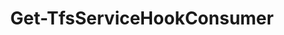 ﻿---
title: Get-TfsServiceHookConsumer
breadcrumbs: [ "ServiceHook" ]
parent: "ServiceHook"
description: "Gets one or more service hook consumers."
remarks: "Service hook consumers are the services that can consume (receive) notifications triggered by Azure DevOps.false Examples of consumers available out-of-box with Azure DevOps are Microsoft Teams, Slack, Trello ou a generic WebHook consumer. Use this cmdlet to list the available consumers and get the ID of the desired one to be able to manage service hook subscriptions."
parameterSets: 
  "_All_": [ Collection, Consumer ] 
  "__AllParameterSets":  
    Consumer: 
      type: "string"  
      position: "0"  
    Collection: 
      type: "object" 
parameters: 
  - name: "Consumer" 
    description: "Specifies the name or ID of the service hook consumer to return. Wildcards are supported. When omitted, all service hook consumers registered in the given project collection/organization are returned." 
    globbing: false 
    position: 0 
    type: "string" 
    aliases: [ Name,Id ] 
    defaultValue: "*" 
  - name: "Name" 
    description: "Specifies the name or ID of the service hook consumer to return. Wildcards are supported. When omitted, all service hook consumers registered in the given project collection/organization are returned.This is an alias of the Consumer parameter." 
    globbing: false 
    position: 0 
    type: "string" 
    aliases: [ Name,Id ] 
    defaultValue: "*" 
  - name: "Id" 
    description: "Specifies the name or ID of the service hook consumer to return. Wildcards are supported. When omitted, all service hook consumers registered in the given project collection/organization are returned.This is an alias of the Consumer parameter." 
    globbing: false 
    position: 0 
    type: "string" 
    aliases: [ Name,Id ] 
    defaultValue: "*" 
  - name: "Collection" 
    description: "Specifies the URL to the Team Project Collection or Azure DevOps Organization to connect to, a TfsTeamProjectCollection object (Windows PowerShell only), or a VssConnection object. You can also connect to an Azure DevOps Services organizations by simply providing its name instead of the full URL. For more details, see the Get-TfsTeamProjectCollection cmdlet. When omitted, it defaults to the connection set by Connect-TfsTeamProjectCollection (if any)." 
    globbing: false 
    type: "object"
inputs: 
outputs: 
  - type: "Microsoft.VisualStudio.Services.ServiceHooks.WebApi.Consumer" 
    description: 
notes: 
relatedLinks: 
  - text: "Online Version:" 
    uri: "https://tfscmdlets.dev/Cmdlets/ServiceHook/Get-TfsServiceHookConsumer"
aliases: 
examples: 
---
